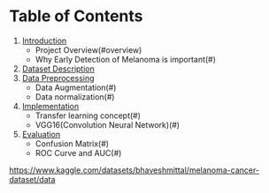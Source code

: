 

# Table of Contents

1. [Introduction](#intro)
   - Project Overview(#overview)
   - Why Early Detection of Melanoma is important(#)
2. [Dataset Description](#data-descr)
3. [Data Preprocessing](#preprocessing)
   - Data Augmentation(#)
   - Data normalization(#)
4. [Implementation](#implementation)
   - Transfer learning concept(#)
   - VGG16(Convolution Neural Network)(#)
6. [Evaluation](#)
   - Confusion Matrix(#)
   - ROC Curve and AUC(#)




https://www.kaggle.com/datasets/bhaveshmittal/melanoma-cancer-dataset/data
